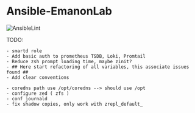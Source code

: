 # Ansible-EmanonLab
![AnsibleLint](https://github.com/EmanonUser/Ansible-EmanonLab/actions/workflows/ansible-lint.yml/badge.svg)

TODO:

    - smartd role
    - Add basic auth to prometheus TSDB, Loki, Promtail
    - Reduce zsh prompt loading time, maybe zinit?
    - ## Here start refactoring of all variables, this associate issues found ##
    - Add clear conventions

    - coredns path use /opt/coredns --> should use /opt
    - configure zed ( zfs )
    - conf journald
    - fix shadow copies, only work with zrepl_default_